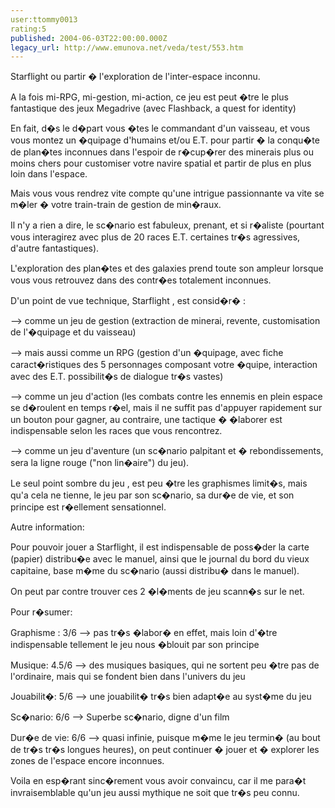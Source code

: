 ```yaml
---
user:ttommy0013
rating:5
published: 2004-06-03T22:00:00.000Z
legacy_url: http://www.emunova.net/veda/test/553.htm
---
```

Starflight ou partir � l'exploration de l'inter-espace inconnu.  

A la fois mi-RPG, mi-gestion, mi-action, ce jeu est peut �tre le plus fantastique des jeux Megadrive (avec Flashback, a quest for identity)  

  

En fait, d�s le d�part vous �tes le commandant d'un vaisseau, et vous vous montez un �quipage d'humains et/ou E.T. pour partir � la conqu�te de plan�tes inconnues dans l'espoir de r�cup�rer des minerais plus ou moins chers pour customiser votre navire spatial et partir de plus en plus loin dans l'espace.  

Mais vous vous rendrez vite compte qu'une intrigue passionnante va vite se m�ler � votre train-train de gestion de min�raux.  

  

Il n'y a rien a dire, le sc�nario est fabuleux, prenant, et si r�aliste (pourtant vous interagirez avec plus de 20 races E.T. certaines tr�s agressives, d'autre fantastiques).  

  

L'exploration des plan�tes et des galaxies prend toute son ampleur lorsque vous vous retrouvez dans des contr�es totalement inconnues.  

  

D'un point de vue technique, Starflight , est consid�r� :  

--\> comme un jeu de gestion (extraction de minerai, revente, customisation de l'�quipage et du vaisseau)  

--\> mais aussi comme un RPG (gestion d'un �quipage, avec fiche caract�ristiques des 5 personnages composant votre �quipe, interaction avec des E.T. possibilit�s de dialogue tr�s vastes)  

--\> comme un jeu d'action (les combats contre les ennemis en plein espace se d�roulent en temps r�el, mais il ne suffit pas d'appuyer rapidement sur un bouton pour gagner, au contraire, une tactique � �laborer est indispensable selon les races que vous rencontrez.  

--\> comme un jeu d'aventure (un sc�nario palpitant et � rebondissements, sera la ligne rouge ("non lin�aire") du jeu).  

  

Le seul point sombre du jeu , est peu �tre les graphismes limit�s, mais qu'a cela ne tienne, le jeu par son sc�nario, sa dur�e de vie, et son principe est r�ellement sensationnel.  

  

Autre information:   

Pour pouvoir jouer a Starflight, il est indispensable de poss�der la carte (papier) distribu�e avec le manuel, ainsi que le journal du bord du vieux capitaine, base m�me du sc�nario (aussi distribu� dans le manuel).  

On peut par contre trouver ces 2 �l�ments de jeu scann�s sur le net.  

  

Pour r�sumer:  

  

Graphisme : 3/6 --\> pas tr�s �labor� en effet, mais loin d'�tre indispensable tellement le jeu nous �blouit par son principe  

  

Musique: 4.5/6 --\> des musiques basiques, qui ne sortent peu �tre pas de l'ordinaire, mais qui se fondent bien dans l'univers du jeu  

  

Jouabilit�: 5/6 --\> une jouabilit� tr�s bien adapt�e au syst�me du jeu  

  

Sc�nario: 6/6 --\> Superbe sc�nario, digne d'un film  

  

Dur�e de vie: 6/6 --\> quasi infinie, puisque m�me le jeu termin� (au bout de tr�s tr�s longues heures), on peut continuer � jouer et � explorer les zones de l'espace encore inconnues.  

  

Voila en esp�rant sinc�rement vous avoir convaincu, car il me para�t invraisemblable qu'un jeu aussi mythique ne soit que tr�s peu connu.